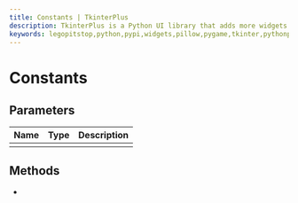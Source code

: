 ```yaml
---
title: Constants | TkinterPlus
description: TkinterPlus is a Python UI library that adds more widgets to Tkinter
keywords: legopitstop,python,pypi,widgets,pillow,pygame,tkinter,pythonpackage
---
```


# Constants

## Parameters

| Name | Type | Description |
| ---- | ---- | ----------- |
|      |      |             |

## Methods

-
